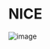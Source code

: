 # NICE
![image](https://github.com/kuranikaran/NICE/assets/85026744/cf624318-99b0-4408-81bd-5adcdf18c66d)
